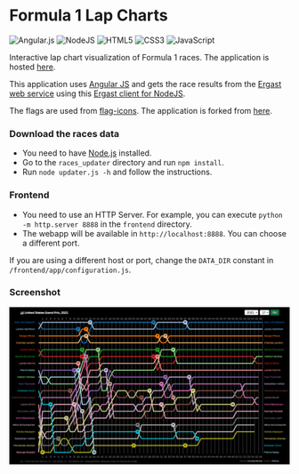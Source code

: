 # Formula 1 Lap Charts

![Angular.js](https://img.shields.io/badge/angular.js-%23E23237.svg?style=for-the-badge&logo=angularjs&logoColor=white)
![NodeJS](https://img.shields.io/badge/node.js-6DA55F?style=for-the-badge&logo=node.js&logoColor=white)
![HTML5](https://img.shields.io/badge/html5-%23E34F26.svg?style=for-the-badge&logo=html5&logoColor=white)
![CSS3](https://img.shields.io/badge/css3-%231572B6.svg?style=for-the-badge&logo=css3&logoColor=white)
![JavaScript](https://img.shields.io/badge/javascript-%23323330.svg?style=for-the-badge&logo=javascript&logoColor=%23F7DF1E)

Interactive lap chart visualization of Formula 1 races.
The application is hosted [here](https://anuragbansal009.github.io/f1-lap-charts/#/).

This application uses [Angular JS](https://angularjs.org/) and gets the race results from the
[Ergast web service](https://ergast.com/mrd/) using this [Ergast client for NodeJS](https://github.com/davidor/ergast-client-nodejs).

The flags are used from [flag-icons](https://github.com/alexsobolenko/flag-icons/). The application is forked from [here](https://github.com/davidor/formula1-lap-charts).

### Download the races data

* You need to have [Node.js](http://nodejs.org/) installed.
* Go to the `races_updater` directory and run `npm install`.
* Run `node updater.js -h` and follow the instructions.

### Frontend

* You need to use an HTTP Server. For example, you can execute `python -m http.server 8888` in the `frontend` directory.
* The webapp will be available in `http://localhost:8888`. You can choose a different port.

If you are using a different host or port, change the `DATA_DIR` constant in `/frontend/app/configuration.js`.

### Screenshot

![Screenshot](/Screenshot.png)

